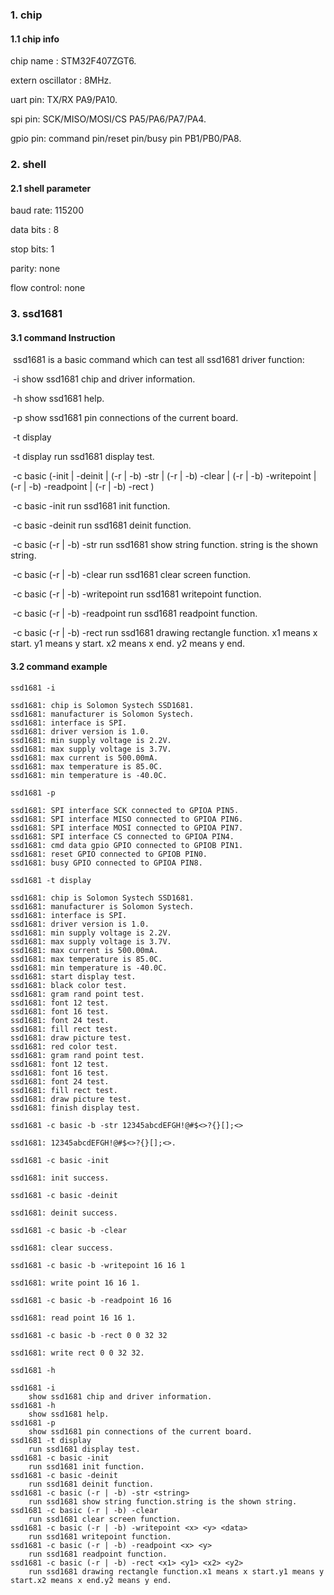 ### 1. chip

#### 1.1 chip info

chip name : STM32F407ZGT6.

extern oscillator : 8MHz.

uart pin: TX/RX PA9/PA10.

spi pin: SCK/MISO/MOSI/CS PA5/PA6/PA7/PA4.

gpio pin: command pin/reset pin/busy pin PB1/PB0/PA8.

### 2. shell

#### 2.1 shell parameter

baud rate: 115200

data bits : 8

stop bits: 1

parity: none

flow control: none

### 3. ssd1681

#### 3.1 command Instruction

​            ssd1681 is a basic command which can test all ssd1681 driver function:

​            -i        show ssd1681 chip and driver information.

​            -h       show ssd1681 help.

​            -p       show ssd1681 pin connections of the current board.

​            -t display

​            -t display        run ssd1681 display test. 

​            -c basic (-init | -deinit | (-r | -b) -str <string> |  (-r | -b) -clear | (-r | -b)  -writepoint <x> <y> <data> | (-r | -b)  -readpoint <x> <y> |  (-r | -b)  -rect <x1> <y1> <x2> <y2>)

​            -c basic -init        run ssd1681 init function. 

​            -c basic -deinit        run ssd1681 deinit function. 

​            -c basic  (-r | -b)  -str <string>        run ssd1681 show string function. string is the shown string. 

​            -c basic (-r | -b)  -clear        run ssd1681 clear screen function. 

​            -c basic (-r | -b)  -writepoint <x> <y> <data>        run ssd1681 writepoint function. 

​            -c basic (-r | -b)  -readpoint <x> <y>        run ssd1681 readpoint function.

​            -c basic (-r | -b)  -rect <x1> <y1> <x2> <y2>        run ssd1681 drawing rectangle function. x1 means x start. y1 means y start. x2 means x end. y2 means y end.

#### 3.2 command example

```shell
ssd1681 -i

ssd1681: chip is Solomon Systech SSD1681.
ssd1681: manufacturer is Solomon Systech.
ssd1681: interface is SPI.
ssd1681: driver version is 1.0.
ssd1681: min supply voltage is 2.2V.
ssd1681: max supply voltage is 3.7V.
ssd1681: max current is 500.00mA.
ssd1681: max temperature is 85.0C.
ssd1681: min temperature is -40.0C.
```

```shell
ssd1681 -p

ssd1681: SPI interface SCK connected to GPIOA PIN5.
ssd1681: SPI interface MISO connected to GPIOA PIN6.
ssd1681: SPI interface MOSI connected to GPIOA PIN7.
ssd1681: SPI interface CS connected to GPIOA PIN4.
ssd1681: cmd data gpio GPIO connected to GPIOB PIN1.
ssd1681: reset GPIO connected to GPIOB PIN0.
ssd1681: busy GPIO connected to GPIOA PIN8.
```

```shell
ssd1681 -t display

ssd1681: chip is Solomon Systech SSD1681.
ssd1681: manufacturer is Solomon Systech.
ssd1681: interface is SPI.
ssd1681: driver version is 1.0.
ssd1681: min supply voltage is 2.2V.
ssd1681: max supply voltage is 3.7V.
ssd1681: max current is 500.00mA.
ssd1681: max temperature is 85.0C.
ssd1681: min temperature is -40.0C.
ssd1681: start display test.
ssd1681: black color test.
ssd1681: gram rand point test.
ssd1681: font 12 test.
ssd1681: font 16 test.
ssd1681: font 24 test.
ssd1681: fill rect test.
ssd1681: draw picture test.
ssd1681: red color test.
ssd1681: gram rand point test.
ssd1681: font 12 test.
ssd1681: font 16 test.
ssd1681: font 24 test.
ssd1681: fill rect test.
ssd1681: draw picture test.
ssd1681: finish display test.
```

```shell
ssd1681 -c basic -b -str 12345abcdEFGH!@#$<>?{}[];<>

ssd1681: 12345abcdEFGH!@#$<>?{}[];<>.
```

```shell
ssd1681 -c basic -init 

ssd1681: init success.
```

```shell
ssd1681 -c basic -deinit

ssd1681: deinit success.
```

```shell
ssd1681 -c basic -b -clear 

ssd1681: clear success.
```

```shell
ssd1681 -c basic -b -writepoint 16 16 1

ssd1681: write point 16 16 1.
```

```shell
ssd1681 -c basic -b -readpoint 16 16

ssd1681: read point 16 16 1.
```

```shell
ssd1681 -c basic -b -rect 0 0 32 32

ssd1681: write rect 0 0 32 32.
```

```shell
ssd1681 -h

ssd1681 -i
	show ssd1681 chip and driver information.
ssd1681 -h
	show ssd1681 help.
ssd1681 -p
	show ssd1681 pin connections of the current board.
ssd1681 -t display
	run ssd1681 display test.
ssd1681 -c basic -init
	run ssd1681 init function.
ssd1681 -c basic -deinit
	run ssd1681 deinit function.
ssd1681 -c basic (-r | -b) -str <string>
	run ssd1681 show string function.string is the shown string.
ssd1681 -c basic (-r | -b) -clear
	run ssd1681 clear screen function.
ssd1681 -c basic (-r | -b) -writepoint <x> <y> <data>
	run ssd1681 writepoint function.
ssd1681 -c basic (-r | -b) -readpoint <x> <y>
	run ssd1681 readpoint function.
ssd1681 -c basic (-r | -b) -rect <x1> <y1> <x2> <y2>
	run ssd1681 drawing rectangle function.x1 means x start.y1 means y start.x2 means x end.y2 means y end.
```

